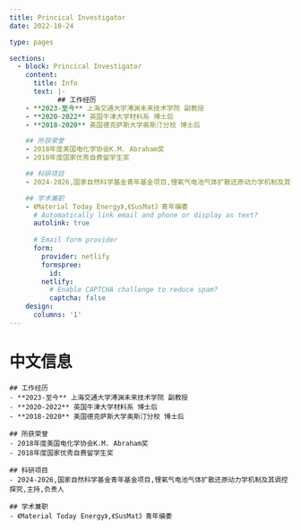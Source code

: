 ```yaml
---
title: Princical Investigator
date: 2022-10-24

type: pages

sections:
  - block: Princical Investigator
    content:
      title: Info
      text: |-
            ## 工作经历
    - **2023-至今** 上海交通大学溥渊未来技术学院 副教授
    - **2020-2022** 英国牛津大学材料系 博士后
    - **2018-2020** 美国德克萨斯大学奥斯汀分校 博士后

    ## 所获荣誉
    - 2018年度美国电化学协会K.M. Abraham奖
    - 2018年度国家优秀自费留学生奖

    ## 科研项目
    - 2024-2026,国家自然科学基金青年基金项目,锂氧气电池气体扩散还原动力学机制及其调控探究,主持,负责人

    ## 学术兼职
    - 《Material Today Energy》,《SusMat》青年编委
      # Automatically link email and phone or display as text?
      autolink: true
    
      # Email form provider
      form:
        provider: netlify
        formspree:
          id:
        netlify:
          # Enable CAPTCHA challenge to reduce spam?
          captcha: false
    design:
      columns: '1'
---
```

# 中文信息

    ## 工作经历
    - **2023-至今** 上海交通大学溥渊未来技术学院 副教授
    - **2020-2022** 英国牛津大学材料系 博士后
    - **2018-2020** 美国德克萨斯大学奥斯汀分校 博士后

    ## 所获荣誉
    - 2018年度美国电化学协会K.M. Abraham奖
    - 2018年度国家优秀自费留学生奖

    ## 科研项目
    - 2024-2026,国家自然科学基金青年基金项目,锂氧气电池气体扩散还原动力学机制及其调控探究,主持,负责人

    ## 学术兼职
    - 《Material Today Energy》,《SusMat》青年编委
  </div>
</div>
